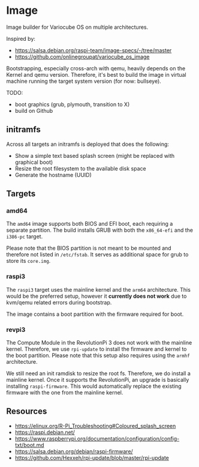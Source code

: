 # Image

Image builder for Variocube OS on multiple architectures.

Inspired by:
 - https://salsa.debian.org/raspi-team/image-specs/-/tree/master
 - https://github.com/onlinegroupat/variocube_os_image

Bootstrapping, especially cross-arch with qemu, heavily depends on the Kernel and qemu version. Therefore, it's best
to build the image in virtual machine running the target system version (for now: bullseye).

TODO:
 - boot graphics (grub, plymouth, transition to X)
 - build on Github

## initramfs

Across all targets an initramfs is deployed that does the following:

 - Show a simple text based splash screen (might be replaced with graphical boot)
 - Resize the root filesystem to the available disk space
 - Generate the hostname (UUID)

## Targets

### amd64

The `amd64` image supports both BIOS and EFI boot, each requiring a separate partition. The build installs GRUB with
both the `x86_64-efi` and the `i386-pc` target.

Please note that the BIOS partition is not meant to be mounted and therefore not listed in `/etc/fstab`. It serves
as additional space for grub to store its `core.img`.

### raspi3

The `raspi3` target uses the mainline kernel and the `arm64` architecture. This would be the preferred setup, however
it **currently does not work** due to kvm/qemu related errors during bootstrap.

The image contains a boot partition with the firmware required for boot. 

### revpi3

The Compute Module in the RevolutionPi 3 does not work with the mainline kernel. Therefore, we use `rpi-update` to
install the firmware and kernel to the boot partition. Please note that this setup also requires using the `armhf`
architecture.

We still need an init ramdisk to resize the root fs. Therefore, we do install a mainline kernel. Once it supports
the RevolutionPi, an upgrade is basically installing `raspi-firmware`. This would automatically replace the existing
firmware with the one from the mainline kernel.

## Resources

 - https://elinux.org/R-Pi_Troubleshooting#Coloured_splash_screen
 - https://raspi.debian.net/
 - https://www.raspberrypi.org/documentation/configuration/config-txt/boot.md
 - https://salsa.debian.org/debian/raspi-firmware/
 - https://github.com/Hexxeh/rpi-update/blob/master/rpi-update